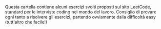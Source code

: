 Questa cartella contiene alcuni esercizi svolti proposti sul sito LeetCode, standard per le interviste coding nel mondo del lavoro.
Consiglio di provare ogni tanto a risolvere gli esercizi, partendo ovviamente dalla difficoltà easy (tutt'altro che facile!)
